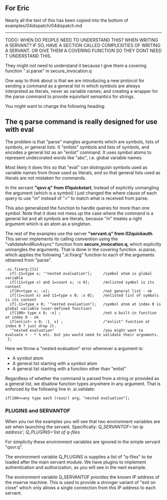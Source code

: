 ## For Eric

Nearly all the text of this has been copied into the bottom of examples/04dispatch/04dispatch.md

-------------

TODO: WHEN DO PEOPLE NEED TO UNDERSTAND THIS? WHEN WRITING A SERVANT? IF SO, HAVE A SECTION
CALLED COMPLEXITIES OF WRITING A SERVANT. OR GIVE THEM A COVERING FUNCTION SO THEY DONT NEED T
UNDERSTAND THIS. 

They might not need to understand it because I give them a covering function ".si.parse" in secure\_invocation.q

One way to think about is that we are introducing a new protocol for sending a command as a general list
in which symbols are always interpreted as literals, never as variable names; and creating a wrapper
for the parse command to provide equivilant semantics for strings.

You might want to change the following heading:

## The q parse command is really designed for use with eval

The problem is that "parse" mangles arguments which are symbols, lists of symbols, or general lists.
It "enlists" symbols and lists of symbols, and encodes a general list as an "enlist" command.
It uses symbol atoms to represent undecorated words like "abc", i.e. global variable names.

Most likely it does this so that "eval" can distinguish symbols used as variable names from those used as literals,
and so that general lists used as literals are not mistaken for commands.

In the servant **"qsvr.q" from 01quickstart**, Instead of explictily unmangling the argument (which is a symbol)
I just changed the where clause of each query to use "in" instead of "=" to match what is received from parse.

This also generalized the function to handle queries for more than one symbol.
Note that it does not mess up the case where the command is a general list and all symbols are literals,
because "in" treates a right argument which is an atom as a singleton.  

The rest of the examples use the server **"servant.q" from 02quickauth**. 
This server implements its calling convention using the "validateAndRunAsync" function from **secure_invocation.q**,
which explicitly unmangles the arguments. That is done in the covering function .si.parse, which applies
the following ".si.fixarg" function to each of the arguments obtained from "parse".

```
.si.fixarg:{[x]
  if[-11=type x; '"nested evaluation"];     /symbol atom is global variable
  if[(11=type x) and 1=count x; :x 0];      /enlisted symbol is its content
  if[0<>type x; :x];                        /not general list - ok
  if[(1=count x) and 11=type x 0; :x 0];    /enlisted list of symbols is its content
  if[-11=type x 0; '"nested evaluation"];   /symbol atom at index 0 is global variable (user-defined function)
  if[100> type x 0; :x] ;                   /not a built-in function at index 0 - ok
  if[enlist~ x 0; :1_ x] ;                  /"enlist" function at index 0 ? just drop it.
  '"nested evaluation"                      /you might want to evaluate + - * % etc. but you would need to validate their arguments.     
 };
```

Here we throw a "nested evaluation" error whenever a argument is:
* A symbol atom
* A general list starting with a symbol atom
* A general list starting with a function other than "enlist"

Regardless of whether the command is parsed from a string or provided as a general list,
we disallow function types anywhere in any argument. That is enforced by the following
line in .si.validate:

```
if[100<=any type each (raze/) arg; "nested evaluation"]; 
```

### PLUGINS and SERVANTOF

When you run the examples you will see that two environment variables are set when launching the servant.
Specifically: *Q_SERVANTOF='an ip address'; Q_PLUGINS='list of q-files*

For simplicity these environment variables are ignored in the simple servant "qsvr.q".

The environment variable Q\_PLUGINS is supplies a list of "q-files" to be loaded after the main servant module.
We have plugins to implement authentication and authorization, as you will see in the next example.

The environment variable Q\_SERVANTOF provides the known IP address of the mserve machine.
This is used to provide a stronger variant of "exit on close" which only allows a single
connection from this IP address to each servant.

